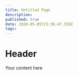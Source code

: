 ```yaml
---
title: Untitled Page
description: 
published: true
date: 2020-05-05T23:36:47.359Z
tags: 
---
```





# Header
Your content here